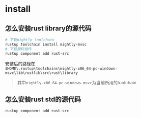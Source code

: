 # install

## 怎么安装rust library的源代码
```bash
# 下载nightly toolchain
rustup toolchain install nightly-mvsc
# 下载源码组件
rustup component add rust-src
```
安装后的路径在  
`$HOME\.rustup\toolchains\nightly-x86_64-pc-windows-msvc\lib\rustlib\src\rust\library`
> 其中`nightly-x86_64-pc-windows-msvc`为当前所用的toolchain


## 怎么安装rust std的源代码
```bash
rustup component add rust-src
```